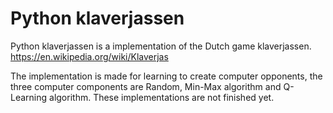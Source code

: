 # Python klaverjassen
Python klaverjassen is a implementation of the Dutch game klaverjassen. https://en.wikipedia.org/wiki/Klaverjas 

The implementation is made for learning to create computer opponents, the three computer components are Random, Min-Max algorithm and Q-Learning algorithm. These implementations are not finished yet.

